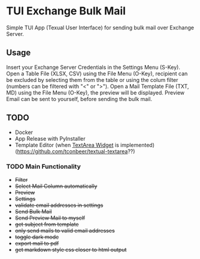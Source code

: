 # TUI Exchange Bulk Mail

Simple TUI App (Texual User Interface) for sending bulk mail over Exchange Server.

## Usage

Insert your Exchange Server Credentials in the Settings Menu (S-Key).
Open a Table File (XLSX, CSV) using the File Menu (O-Key), recipient can be excluded by selecting them from the table
or using the colum filter (numbers can be filtered with "<" or ">").
Open a Mail Template File (TXT, MD) using the File Menu (O-Key), the preview will be displayed. Preview Email can be
sent to yourself, before sending the bulk mail.

## TODO

- Docker
- App Release with PyInstaller
- Template Editor (when [TextArea Widget](https://textual.textualize.io/roadmap/) is implemented) (https://github.com/tconbeer/textual-textarea??)

### TODO Main Functionality

- ~~Filter~~
- ~~Select Mail Column automatically~~
- ~~Preview~~
- ~~Settings~~
- ~~validate email addresses in settings~~
- ~~Send Bulk Mail~~
- ~~Send Preview Mail to myself~~
- ~~get subject from template~~
- ~~only send mails to valid email addresses~~
- ~~toggle dark mode~~
- ~~export mail to pdf~~
- ~~get markdown style css closer to html output~~
